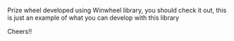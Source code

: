 Prize wheel developed using Winwheel library, you should check it out,
this is just an example of what you can develop with this library

Cheers!!
